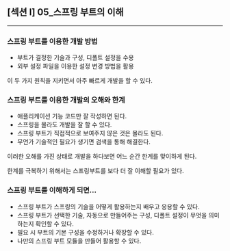 ## [섹션 I] 05_스프링 부트의 이해

---

### 스프링 부트를 이용한 개발 방법
- 부트가 결정한 기술과 구성, 디폴트 설정을 수용
- 외부 설정 파일을 이용한 설정 변경 방법을 활용

이 두 가지 원칙을 지키면서 아주 빠르게 개발을 할 수 있다.

### 스프링 부트를 이용한 개발의 오해와 한계
- 애플리케이션 기능 코드만 잘 작성하면 된다.
- 스프링을 몰라도 개발을 잘 할 수 있다.
- 스프링 부트가 직접적으로 보여주지 않은 것은 몰라도 된다.
- 무언가 기술적인 필요가 생기면 검색을 통해 해결한다.

이러한 오해를 가진 상태로 개발을 하다보면 어느 순간 한계를 맞이하게 된다.

한계를 극복하기 위해서는 스프링부트를 보다 더 잘 이해할 필요가 있다.

### 스프링 부트를 이해하게 되면...
- 스프링 부트가 스프링의 기술을 어떻게 활용하는지 배우고 응용할 수 있다.
- 스프링 부트가 선택한 기술, 자동으로 만들어주는 구성, 디폴트 설정이 무엇을 의미하는지 확인할 수 있다.
- 필요 시 부트의 기본 구성을 수정하거나 확장할 수 있다.
- 나만의 스프링 부트 모듈을 만들어 활용할 수 있다.